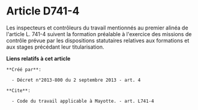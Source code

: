 # Article D741-4

Les inspecteurs et contrôleurs du travail mentionnés au premier alinéa de l'article L. 741-4 suivent la formation préalable à
l'exercice des missions de contrôle prévue par les dispositions statutaires relatives aux formations et aux stages précédant
leur titularisation.

**Liens relatifs à cet article**

	**Créé par**:

	  - Décret n°2013-800 du 2 septembre 2013 - art. 4

	**Cite**:

	  - Code du travail applicable à Mayotte. - art. L741-4
